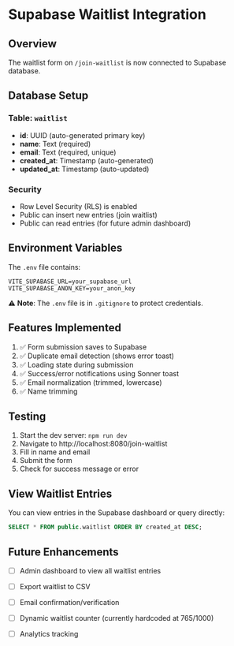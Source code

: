# Supabase Waitlist Integration

## Overview
The waitlist form on `/join-waitlist` is now connected to Supabase database.

## Database Setup

### Table: `waitlist`
- **id**: UUID (auto-generated primary key)
- **name**: Text (required)
- **email**: Text (required, unique)
- **created_at**: Timestamp (auto-generated)
- **updated_at**: Timestamp (auto-updated)

### Security
- Row Level Security (RLS) is enabled
- Public can insert new entries (join waitlist)
- Public can read entries (for future admin dashboard)

## Environment Variables

The `.env` file contains:
```
VITE_SUPABASE_URL=your_supabase_url
VITE_SUPABASE_ANON_KEY=your_anon_key
```

⚠️ **Note**: The `.env` file is in `.gitignore` to protect credentials.

## Features Implemented

1. ✅ Form submission saves to Supabase
2. ✅ Duplicate email detection (shows error toast)
3. ✅ Loading state during submission
4. ✅ Success/error notifications using Sonner toast
5. ✅ Email normalization (trimmed, lowercase)
6. ✅ Name trimming

## Testing

1. Start the dev server: `npm run dev`
2. Navigate to http://localhost:8080/join-waitlist
3. Fill in name and email
4. Submit the form
5. Check for success message or error

## View Waitlist Entries

You can view entries in the Supabase dashboard or query directly:

```sql
SELECT * FROM public.waitlist ORDER BY created_at DESC;
```

## Future Enhancements

- [ ] Admin dashboard to view all waitlist entries
- [ ] Export waitlist to CSV
- [ ] Email confirmation/verification
- [ ] Dynamic waitlist counter (currently hardcoded at 765/1000)
- [ ] Analytics tracking

